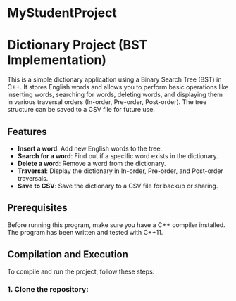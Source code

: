 # MyStudentProject
# Dictionary Project (BST Implementation)

This is a simple dictionary application using a Binary Search Tree (BST) in C++. It stores English words and allows you to perform basic operations like inserting words, searching for words, deleting words, and displaying them in various traversal orders (In-order, Pre-order, Post-order). The tree structure can be saved to a CSV file for future use.

## Features

- **Insert a word**: Add new English words to the tree.
- **Search for a word**: Find out if a specific word exists in the dictionary.
- **Delete a word**: Remove a word from the dictionary.
- **Traversal**: Display the dictionary in In-order, Pre-order, and Post-order traversals.
- **Save to CSV**: Save the dictionary to a CSV file for backup or sharing.

## Prerequisites

Before running this program, make sure you have a C++ compiler installed. The program has been written and tested with C++11.

## Compilation and Execution

To compile and run the project, follow these steps:

### 1. Clone the repository:
```bash
